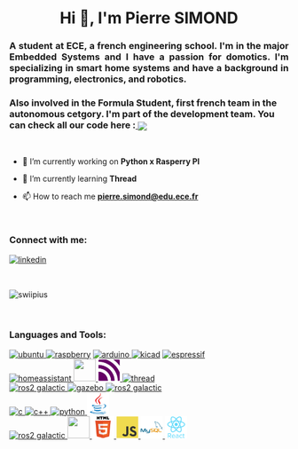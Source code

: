 <link rel="stylesheet" href="https://cdn.jsdelivr.net/gh/devicons/devicon@v2.15.1/devicon.min.css">

<h1 align="center">Hi 👋, I'm Pierre SIMOND </h1>
<h3 align="justify">A student at ECE, a french engineering school. I'm in the major Embedded Systems and I have a passion for domotics. I'm specializing in smart home systems and have a background in programming, electronics, and robotics.</h3>
<h3>Also involved in the Formula Student, first french team in the autonomous cetgory. I'm part of the development team. You can check all our code here :<a href="https://github.com/arece-fs" target="_blank" rel="noreferrer"> <img src="https://arece.eu/_next/image?url=%2Fimages%2FARECEV_FF_SVG_no_flag.png&w=96&q=75" height="30" align="center" /> </a></h3>

<br>

- 🔭 I’m currently working on **Python x Rasperry PI**

- 🌱 I’m currently learning **Thread**

- 📫 How to reach me **pierre.simond@edu.ece.fr**

<br>

<h3 align="left">Connect with me:</h3>
<p align="left">
<a href="https://linkedin.com/in/pierresim" target="blank"><img src="https://static.vecteezy.com/system/resources/previews/018/930/587/original/linkedin-logo-linkedin-icon-transparent-free-png.png" alt="linkedin" width="60" height="60"/></a>
</p>
<br/>

<p>
  <img align="center" height="180em" src="https://github-readme-stats.vercel.app/api?username=swiipius&show_icons=true&locale=en&show_icons=true&theme=midnight-purple" alt="swiipius" />
<!--   <img align="center" height="180em" src="https://github-readme-stats.vercel.app/api/top-langs/?username=swiipius&layout=compact&show_icons=true&theme=gruvbox"/> -->
</p>

<p>&nbsp;</p>

<h3 align="left">Languages and Tools:</h3>
<p align="left">
<!-- Embedded -->
<a href="https://www.ubuntu-fr.org/" target="_blank" rel="noreferrer"> <img src="https://upload.wikimedia.org/wikipedia/commons/thumb/a/ab/Logo-ubuntu_cof-orange-hex.svg/1200px-Logo-ubuntu_cof-orange-hex.svg.png" alt="ubuntu" width="40" height="40"/> </a>
<a href="https://www.raspberrypi.com/" target="_blank" rel="noreferrer"> <img src="https://cdn.jsdelivr.net/gh/devicons/devicon/icons/raspberrypi/raspberrypi-original.svg"  alt="raspberry" width="40" height="40" /></a>
<a href="https://www.arduino.cc//" target="_blank" rel="noreferrer"> <img src="https://cdn.jsdelivr.net/gh/devicons/devicon/icons/arduino/arduino-original.svg"  alt="arduino" width="40" height="40" /> </a>
<a href="https://www.kicad.org/" target="_blank" rel="noreferrer"> <img src="https://avatars.githubusercontent.com/u/3374914?s=200&v=4"  alt="kicad" width="40" height="40" /></a>
<a href="https://www.espressif.com/" target="_blank" rel="noreferrer"> <img src="https://pbs.twimg.com/profile_images/773245254979903488/yB0xE3NR_400x400.jpg"  alt="espressif" width="40" height="40"/></a>
  <br/>
<!-- Domotique -->
<a href="https://www.home-assistant.io/" target="_blank" rel="noreferrer"> <img src="https://upload.wikimedia.org/wikipedia/commons/thumb/6/6e/Home_Assistant_Logo.svg/langfr-220px-Home_Assistant_Logo.svg.png" alt="homeassistant" width="40" height="40"></img> </a>
</a>
<a href="https://www.apple.com/fr/home-app/" target="_blank" rel="noreferrer"> <img src="https://upload.wikimedia.org/wikipedia/commons/c/cc/Apple_HomeKit_logo.svg" width="40" height="40"></img> </a>
<a href="https://mqtt.org/" target="_blank" rel="noreferrer"> <img src="https://raw.githubusercontent.com/github/explore/6afe2c43768e7ef1e252839a1f1c12b730faa007/topics/mqtt/mqtt.png" width="40" height="40"></img> </a>
<a href="https://www.threadgroup.org/What-is-Thread/Thread-Benefits" target="_blank" rel="noreferrer"> <img src="https://www.threadgroup.org/portals/0/svg/Thread-logomark-dkgrey_aud.svg" alt="thread" width="40" height="40"></img> </a>
<br/>
<!-- ARECE -->
<a href="https://docs.ros.org/en/galactic/index.html" target="_blank" rel="noreferrer"> <img src="https://images.squarespace-cdn.com/content/v1/606d378755a86f589aa297b7/1621897385511-NS0QWVKNHWBGWPM39B7L/ros_logo_large.png" alt="ros2 galactic" width="40" height="40"></img> </a>
<a href="https://gazebosim.org/home" target="_blank" rel="noreferrer"> <img src="https://seeklogo.com/images/G/gazebo-logo-51C46471CA-seeklogo.com.png" alt="gazebo" width="40" height="40"></img> </a>
<a href="https://foxglove.dev/" target="_blank" rel="noreferrer"> <img src="https://foxglove.dev/images/logo-icon-round.png" alt="ros2 galactic" width="40" height="40"></img> </a>
<br/>
<!-- Language -->
<a href="https://www.cprogramming.com/" target="_blank" rel="noreferrer"> <img src="https://cdn.jsdelivr.net/gh/devicons/devicon/icons/c/c-original.svg"  alt="c" width="40" height="40" /> </a>
<a href="https://isocpp.org/" target="_blank" rel="noreferrer"> <img src="https://upload.wikimedia.org/wikipedia/commons/thumb/1/18/ISO_C%2B%2B_Logo.svg/1822px-ISO_C%2B%2B_Logo.svg.png"  alt="c++" width="40" height="40" /> </a>
<a href="hhttps://www.python.org/" target="_blank" rel="noreferrer"> <img src="https://upload.wikimedia.org/wikipedia/commons/thumb/c/c3/Python-logo-notext.svg/935px-Python-logo-notext.svg.png" alt="python" width="40" height="40"/> </a>
<a href="https://www.java.com" target="_blank" rel="noreferrer"> <img src="https://raw.githubusercontent.com/devicons/devicon/master/icons/java/java-original.svg" alt="java" width="40" height="40"/> </a> 
<br/>
<!-- Web -->
<a href="https://www.djangoproject.com/" target="_blank" rel="noreferrer"> <img src="https://forgemia.inra.fr/uploads/-/system/project/avatar/4253/kisspng-django-web-development-web-framework-python-softwa-django-5b45d914274e46.055745571531304212161.png" alt="ros2 galactic" width="40" height="40"></img> </a>
<a href="https://developer.mozilla.org/fr/docs/Web/CSS" target="_blank" rel="noreferrer"> <img src="https://cdn.jsdelivr.net/gh/devicons/devicon/icons/css3/css3-original.svg"  width="40" height="40" /> 
<a href="https://www.w3.org/html/" target="_blank" rel="noreferrer"> <img src="https://raw.githubusercontent.com/devicons/devicon/master/icons/html5/html5-original-wordmark.svg" alt="html5" width="40" height="40"/> </a> 
<a href="https://developer.mozilla.org/en-US/docs/Web/JavaScript" target="_blank" rel="noreferrer"> <img src="https://raw.githubusercontent.com/devicons/devicon/master/icons/javascript/javascript-original.svg" alt="javascript" width="40" height="40"/> </a> 
<a href="https://www.mysql.com/" target="_blank" rel="noreferrer"> <img src="https://raw.githubusercontent.com/devicons/devicon/master/icons/mysql/mysql-original-wordmark.svg" alt="mysql" width="40" height="40"/> </a> 
<a href="https://reactjs.org/" target="_blank" rel="noreferrer"> <img src="https://raw.githubusercontent.com/devicons/devicon/master/icons/react/react-original-wordmark.svg" alt="react" width="40" height="40"/> </a> 

